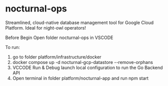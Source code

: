 # nocturnal-ops
Streamlined, cloud-native database management tool for Google Cloud Platform. Ideal for night-owl operators!

Before Begin
Open folder nocturnal-ops in VSCODE


To run:
1. go to folder platform/infrastructure/docker
2. docker compose up -d nocturnal-gcp-datastore --remove-orphans 
3. VCCODE Run & Debug launch local configuration to run the Go Backend API
4. Open terminal in folder platform/nocturnal-app and run npm start





